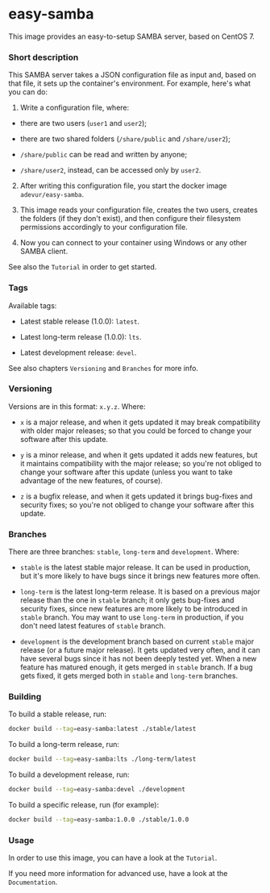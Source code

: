 # easy-samba
This image provides an easy-to-setup SAMBA server, based on CentOS 7.

### Short description
This SAMBA server takes a JSON configuration file as input and, based on that file, it sets up the container's environment. For example, here's what you can do:

1) Write a configuration file, where:

  - there are two users (`user1` and `user2`);

  - there are two shared folders (`/share/public` and `/share/user2`);

  - `/share/public` can be read and written by anyone;

  - `/share/user2`, instead, can be accessed only by `user2`.

2) After writing this configuration file, you start the docker image `adevur/easy-samba`.

3) This image reads your configuration file, creates the two users, creates the folders (if they don't exist), and then configure their filesystem permissions accordingly to your configuration file.

4) Now you can connect to your container using Windows or any other SAMBA client.

See also the `Tutorial` in order to get started.

### Tags
Available tags:

- Latest stable release (1.0.0): `latest`.

- Latest long-term release (1.0.0): `lts`.

- Latest development release: `devel`.

See also chapters `Versioning` and `Branches` for more info.

### Versioning
Versions are in this format: `x.y.z`. Where:

- `x` is a major release, and when it gets updated it may break compatibility with older major releases; so that you could be forced to change your software after this update.

- `y` is a minor release, and when it gets updated it adds new features, but it maintains compatibility with the major release; so you're not obliged to change your software after this update (unless you want to take advantage of the new features, of course).

- `z` is a bugfix release, and when it gets updated it brings bug-fixes and security fixes; so you're not obliged to change your software after this update.

### Branches
There are three branches: `stable`, `long-term` and `development`. Where:

- `stable` is the latest stable major release. It can be used in production, but it's more likely to have bugs since it brings new features more often.

- `long-term` is the latest long-term release. It is based on a previous major release than the one in `stable` branch; it only gets bug-fixes and security fixes, since new features are more likely to be introduced in `stable` branch. You may want to use `long-term` in production, if you don't need latest features of `stable` branch.

- `development` is the development branch based on current `stable` major release (or a future major release). It gets updated very often, and it can have several bugs since it has not been deeply tested yet. When a new feature has matured enough, it gets merged in `stable` branch. If a bug gets fixed, it gets merged both in `stable` and `long-term` branches.

### Building
To build a stable release, run:
```sh
docker build --tag=easy-samba:latest ./stable/latest
```

To build a long-term release, run:
```sh
docker build --tag=easy-samba:lts ./long-term/latest
```

To build a development release, run:
```sh
docker build --tag=easy-samba:devel ./development
```

To build a specific release, run (for example):
```sh
docker build --tag=easy-samba:1.0.0 ./stable/1.0.0
```

### Usage
In order to use this image, you can have a look at the `Tutorial`.

If you need more information for advanced use, have a look at the `Documentation`.

